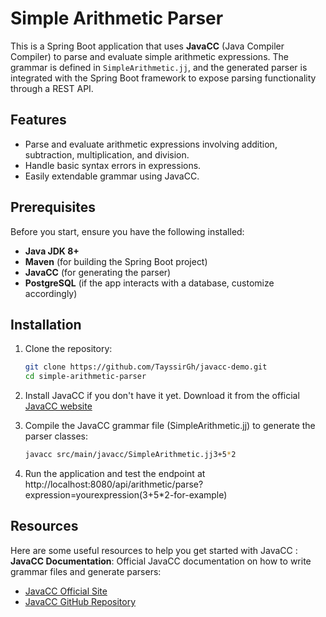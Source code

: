 # Simple Arithmetic Parser

This is a Spring Boot application that uses **JavaCC** (Java Compiler Compiler) to parse and evaluate simple arithmetic expressions. The grammar is defined in `SimpleArithmetic.jj`, and the generated parser is integrated with the Spring Boot framework to expose parsing functionality through a REST API.

## Features
- Parse and evaluate arithmetic expressions involving addition, subtraction, multiplication, and division.
- Handle basic syntax errors in expressions.
- Easily extendable grammar using JavaCC.

## Prerequisites

Before you start, ensure you have the following installed:

- **Java JDK 8+**
- **Maven** (for building the Spring Boot project)
- **JavaCC** (for generating the parser)
- **PostgreSQL** (if the app interacts with a database, customize accordingly)

## Installation

1. Clone the repository:

   ```bash
   git clone https://github.com/TayssirGh/javacc-demo.git
   cd simple-arithmetic-parser
2. Install JavaCC if you don't have it yet. Download it from the official [JavaCC website](https://javacc.github.io/javacc/)
3. Compile the JavaCC grammar file (SimpleArithmetic.jj) to generate the parser classes:

   ```bash
   javacc src/main/javacc/SimpleArithmetic.jj3+5*2
4. Run the application and test the endpoint at http://localhost:8080/api/arithmetic/parse?expression=yourexpression(3+5*2-for-example)

## Resources
Here are some useful resources to help you get started with JavaCC :
**JavaCC Documentation**: Official JavaCC documentation on how to write grammar files and generate parsers:
- [JavaCC Official Site](https://javacc.org/)
- [JavaCC GitHub Repository](https://github.com/javacc/javacc)


